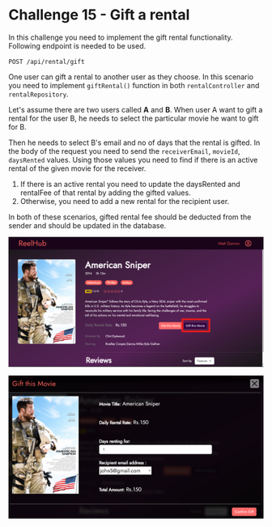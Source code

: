 # Challenge 15 - Gift a rental

In this challenge you need to implement the gift rental functionality. Following endpoint is needed to be used.

```http
POST /api/rental/gift
```
One user can gift a rental to another user as they choose. In this scenario you need to implement `giftRental()` function in both `rentalController` and `rentalRepository`.

Let's assume there are two users called **A** and **B**. When user A want to gift a rental for the user B, he needs to select the particular movie he want to gift for B. 

Then he needs to select B's email and no of days that the rental is gifted. In the body of the request you need to send the `receiverEmail`, `movieId`, `daysRented` values. Using those values you need to find if there is an active rental of the given movie for the receiver.
1. If there is an active rental you need to update the daysRented and rentalFee of that rental by adding the gifted values.
2. Otherwise, you need to add a new rental for the recipient user.

In both of these scenarios, gifted rental fee should be deducted from the sender and should be updated in the database.

<p align="center">
<img src="assets/challenge15-a.png">
</p>

<p align="center">
<img src="assets/challenge15-b.png">
</p>
